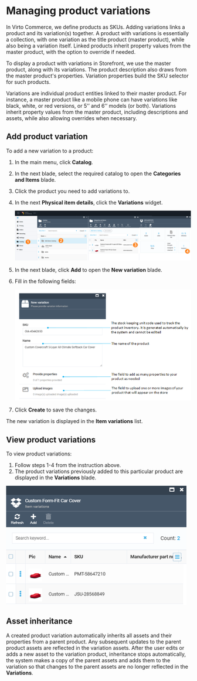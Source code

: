 # Managing product variations

In Virto Commerce, we define products as SKUs. Adding variations links a product and its variation(s) together. A product with variations is essentially a collection, with one variation as the title product (master product), while also being a variation itself. Linked products inherit property values from the master product, with the option to override if needed.

To display a product with variations in Storefront, we use the master product, along with its variations. The product description also draws from the master product's properties. Variation properties build the SKU selector for such products.

Variations are individual product entities linked to their master product. For instance, a master product like a mobile phone can have variations like black, white, or red versions, or 5’’ and 6’’ models (or both).
Variations inherit property values from the master product, including descriptions and assets, while also allowing overrides when necessary.


## Add product variation

To add a new variation to a product:

1. In the main menu, click **Catalog**.
1. In the next blade, select the required catalog to open the **Categories and Items** blade.
1. Click the product you need to add variations to.
1. In the next **Physical item details**, click the **Variations** widget. 

    ![Create new products variation](media/create-new-product-variation-path.png)

1. In the next blade, click **Add** to open the **New variation** blade.
1. Fill in the following fields:

    ![new variation](media/new-variation.png)

1. Click **Create** to save the changes.

The new variation is displayed in the **Item variations** list.

## View product variations

To view  product variations:

1. Follow steps 1-4 from the instruction above.
1. The product variations previously added to this particular product are displayed in the **Variations** blade. 

![Product Variations](media/view-new-variation.png)

## Asset inheritance

A created product variation automatically inherits all assets and their properties from a parent product. Any subsequent updates to the parent product assets are reflected in the variation assets. After the user edits or adds a new asset to the variation product, inheritance stops automatically, the system makes a copy of the parent assets and adds them to the variation so that changes to the parent assets are no longer reflected in the **Variations**.
